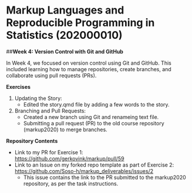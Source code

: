 # Markup Languages and Reproducible Programming in Statistics (202000010)

##**Week 4: Version Control with Git and GitHub**

In Week 4, we focused on version control using Git and GitHub. This included learning how to manage repositories, create branches, and collaborate using pull requests (PRs).

**Exercises**
1. Updating the Story:
   - Edited the story.qmd file by adding a few words to the story.
2. Branching and Pull Requests:
   - Created a new branch using Git and renameing text file.
   - Submitting a pull request (PR) to the old course repository (markup2020) to merge branches.

**Repository Contents**
- Link to my PR for Exercise 1: https://github.com/gerkovink/markup/pull/59
- Link to an Issue on my forked repo template as part of Exercise 2: https://github.com/Soso-h/markup_deliverables/issues/2
  - This issue contains the link to the PR submitted to the markup2020 repository, as per the task instructions.
